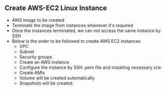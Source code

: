 Create AWS-EC2 Linux Instance
---------------------------------
- AWS Image to be created
- Terminate the image from instances whenever it's required
- Once the instances terminated, we can not access the same instance by SSH
- Below is the order to be followed to create AWS EC2 instances
  - VPC
  - Subnet
  - Security groups
  - Create an AWS instance
  - Configure the instance by SSH .pem file and installing necessary s/w
  - Create AMIs
  - Volume will be created automatically
  - Snapshots will be created.